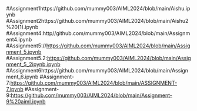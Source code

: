 #Assignment1https://github.com/mummy003/AIML2024/blob/main/Aishu.ipynb
#Assignment2https://github.com/mummy003/AIML2024/blob/main/Aishu2%20(1).ipynb
#Assignment4:http//github.com/mummy003/AIML2024/blob/main/Assignment4.ipynb
#Assignment5://https://github.com/mummy003/AIML2024/blob/main/Assignment_5.ipynb
#Assignment5.2:https://github.com/mummy003/AIML2024/blob/main/Assignment_5_2ipynb.ipynb
#Assignment6https://github.com/mummy003/AIML2024/blob/main/Assignment_6.ipynb
#Assignment-7:https://github.com/mummy003/AIML2024/blob/main/ASSIGNMENT-7.ipynb
#Assignment-9:https://github.com/mummy003/AIML2024/blob/main/Assignment-9%20aiml.ipynb
